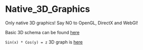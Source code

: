 Native_3D_Graphics
==================

Only native 3D graphics! Say NO to OpenGL, DirectX and WebGl!

Basic 3D schema can be found [here][1]

`Sin(x) * Cos(y) = z` 3D graph is [here][2]


  [1]: https://rawgit.com/dyatchenko/Native_3D_Graphics/master/Javascript_3D_Graphics/index.html
  [2]: https://rawgit.com/dyatchenko/Native_3D_Graphics/master/Javascript_3D_Graphics/graph_sin_cos.html
